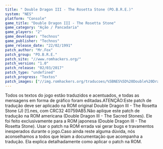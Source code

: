 ```yaml
---
title: " Double Dragon III - The Rosetta Stone (PO.B.R.E.)"
system: "NES"
platform: "Console"
game_title: "Double Dragon III - The Rosetta Stone"
game_category: "Ação / Pancadaria"
game_players: "2"
game_developer: "Technos"
game_publisher: "Technos"
game_release_date: "22/02/1991"
patch_author: "Mr.Fox"
patch_group: "PO.B.R.E."
patch_site: "//www.romhackers.org/"
patch_version: "1.0"
patch_release: "02/03/2017"
patch_type: "undefined"
patch_progress: "Textos"
patch_images: ["//img.romhackers.org/traducoes/%5BNES%5D%20Double%20Dragon%203j%20-%20POBRE%20-%201.png","//img.romhackers.org/traducoes/%5BNES%5D%20Double%20Dragon%203j%20-%20POBRE%20-%202.png","//img.romhackers.org/traducoes/%5BNES%5D%20Double%20Dragon%203j%20-%20POBRE%20-%203.png"]
---
```

Todos os textos do jogo estão traduzidos e acentuados, e todas as mensagens em forma de gráfico foram editadas.ATENÇÃO:Este patch de tradução deve ser aplicado na ROM original Double Dragon III - The Rosetta Stone (J) [!].nes, com CRC32 40759AB5.Não aplique este patch de tradução na ROM americana (Double Dragon III - The Sacred Stones). Ele foi feito exclusivamente para a ROM japonesa (Double Dragon III - The Rosetta Stone). Usar o patch na ROM errada vai gerar bugs e travamentos inesperados durante o jogo.Caso ainda reste alguma dúvida, nós aconselhamos a todos que leiam a documentação que acompanha a tradução. Ela explica detalhadamente como aplicar o patch na ROM.